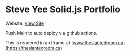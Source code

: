 # Steve Yee Solid.js Portfolio

Website: [View Site](https://theslantedroom.github.io/sySolidPortfolio/)

Push Main to auto deploy via github actions.

This is rendered in an Iframe at [www.theslantedroom.ca](https://theslantedroom.ca)
